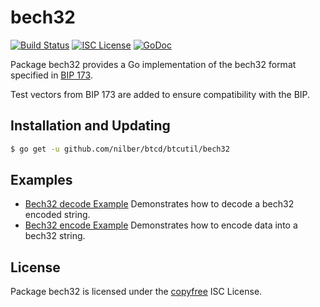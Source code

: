 bech32
==========

[![Build Status](http://img.shields.io/travis/nilber/btcutil.svg)](https://travis-ci.org/nilber/btcutil)
[![ISC License](http://img.shields.io/badge/license-ISC-blue.svg)](http://copyfree.org)
[![GoDoc](https://godoc.org/github.com/nilber/btcd/btcutil/bech32?status.png)](http://godoc.org/github.com/nilber/btcd/btcutil/bech32)

Package bech32 provides a Go implementation of the bech32 format specified in
[BIP 173](https://github.com/bitcoin/bips/blob/master/bip-0173.mediawiki).

Test vectors from BIP 173 are added to ensure compatibility with the BIP.

## Installation and Updating

```bash
$ go get -u github.com/nilber/btcd/btcutil/bech32
```

## Examples

* [Bech32 decode Example](http://godoc.org/github.com/nilber/btcd/btcutil/bech32#example-Bech32Decode)
  Demonstrates how to decode a bech32 encoded string.
* [Bech32 encode Example](http://godoc.org/github.com/nilber/btcd/btcutil/bech32#example-BechEncode)
  Demonstrates how to encode data into a bech32 string.

## License

Package bech32 is licensed under the [copyfree](http://copyfree.org) ISC
License.

